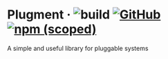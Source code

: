 # Plugment &middot; ![build](https://github.com/muhammetaliakbay/plugment/workflows/build/badge.svg) [![GitHub](https://img.shields.io/github/license/muhammetaliakbay/plugment)](https://opensource.org/licenses/GPL-3.0) [![npm (scoped)](https://img.shields.io/npm/v/plugment)](https://www.npmjs.com/package/plugment)

A simple and useful library for pluggable systems

